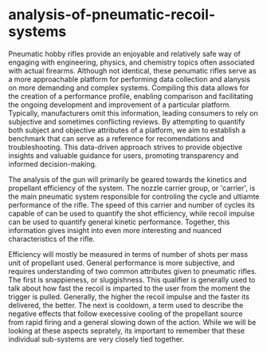 # analysis-of-pneumatic-recoil-systems

Pneumatic hobby rifles provide an enjoyable and relatively safe way of engaging with engineering, physics, and chemistry topics often associated with actual firearms. Although not identical, these penumatic rifles serve as a more approachable platform for performing data collection and alanysis on more demanding and complex systems. Compiling this data allows for the creation of a performance profile, enabling comparison and facilitating the ongoing development and improvement of a particular platform. Typically, manufacturers omit this information, leading consumers to rely on subjective and sometimes conflicting reviews. By attempting to quantify both subject and objective attributes of a platform, we aim to establish a benchmark that can serve as a reference for recomendations and troubleshooting. This data-driven approach strives to provide objective insights and valuable guidance for users, promoting transparency and informed decision-making.

The analysis of the gun will primarily be geared towards the kinetics and propellant efficiency of the system. The nozzle carrier group, or 'carrier', is the main pneumatic system responsible for controling the cycle and ultiamte performance of the rifle. The speed of this carrier and number of cycles its capable of can be used to quantify the shot efficiency, while recoil impulse can be used to quantify general kinetic performance. Together, this information gives insight into even more interesting and nuanced characteristics of the rifle.

Efficiency will mostly be measured in terms of number of shots per mass unit of propellant used. General performance is more subjective, and requires understanding of two common attributes given to pneumatic rifles. The first is snappieness, or sluggishness. This qualifier is generally used to talk about how fast the recoil is imparted to the user from the moment the trigger is pulled. Generally, the higher the recoil impulse and the faster its delivered, the better. The next is cooldown, a term used to describe the negative effects that follow execessive cooling of the propellant source from rapid firing and a general slowing down of the action. While we will be looking at these aspects seprately, its important to remember that these individual sub-systems are very closely tied together.
